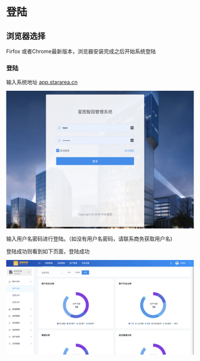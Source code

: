 # 登陆

## 浏览器选择

Firfox 或者Chrome最新版本，浏览器安装完成之后开始系统登陆

### 登陆

输入系统地址 [app.stararea.cn](http://app.stararea.cn)  


![](.gitbook/assets/image.png)

输入用户名密码进行登陆。（如没有用户名密码，请联系商务获取用户名\)

登陆成功则看到如下页面，登陆成功

![](.gitbook/assets/wx20200706-134356-2x.png)





